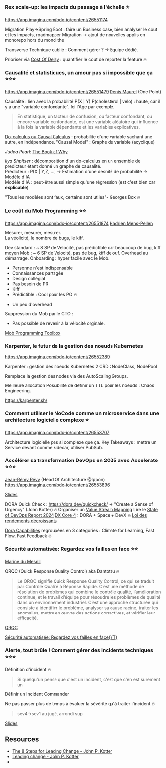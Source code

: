 
### Rex scale-up: les impacts du passage à l'échelle ⭐
https://app.imagina.com/bdx-io/content/26551174

Migration Play->Spring Boot : faire un Business case, bien analyser le cout et les impacts, roadmapper
Migration -> ajout de nouvelles applis en monorepo hors du monolithe


Transverse Technique oublié : Comment gérer ? -> Equipe dédié.

Prioriser via [Cost Of Delay](https://www.productplan.com/glossary/cost-of-delay/) : quantifier le cout de reporter la feature 🔥


### Causalité et statistiques, un amour pas si impossible que ça ⭐⭐⭐
https://app.imagina.com/bdx-io/content/26551479
[Denis Maurel](https://github.com/Kahss) (One Point)

Causalité : lien avec la probabilité P(X | Y)
P(cholesterol | velo) : haute, car il y a une "variable confondante". Ici l'Age par exemple.

> En statistique, un facteur de confusion, ou facteur confondant, ou encore variable confondante, est une variable aléatoire qui influence à la fois la variable dépendante et les variables explicatives.

[Do-calculus ou Causal Calculus](https://en.wikipedia.org/wiki/Causality#Causal_calculus) : probabilite d'une variable sachant une autre, en indépendance.
"Causal Model" : Graphe de variable (acyclique)

*Judea Pearl*: [The Book of Why](https://en.wikipedia.org/wiki/The_Book_of_Why)

*Ilya Shpitser* : décomposition d'un do-calculus en un ensemble de predicteur étant donné un graphe de causalité.  
Prédicteur : P(X | Y,Z, ...) -> Estimation d'une desnité de probabilité -> Modèle d'IA  
Modèle d'IA : peut-être aussi simple qu'une régression (est c'est bien car **explicable**)

"Tous les modèles sont faux, certains sont utiles"- Georges Box 🔥

### Le coût du Mob Programming ⭐⭐
https://app.imagina.com/bdx-io/content/26551874
[Hadrien Mens-Pellen](https://github.com/hadrienmp)

Mesurer, mesurer, mesurer.  
La véolicité, le nombre de bugs, le kiff.

Dev standard : ~  8 SP de Velocité, pas prédictible car beaucoup de bug, kiff moyen
Mob : ~  6 SP de Velocité, pas de bug, kiff de ouf. Overhead au démarrage.
Onboarding : hyper facile avec le Mob.

+ Personne n'est indispensable
+ Connaissances partagée
+ Design collégial
+ Pas besoin de PR
+ Kiff
+ Prédictible : Cool pour les PO 🔥
- Un peu d'overhead

Suppression du Mob par le CTO :
- Pas possible de revenir à la vélocité orginale.

[Mob Programming Toolbox](https://youtu.be/wK4PL3RsskA?si=2uO10jaAIg4OtWGt)


### Karpenter, le futur de la gestion des noeuds Kubernetes
https://app.imagina.com/bdx-io/content/26552389

Karpenter : gestion des noeuds Kubernetes
2 CRD : NodeClass, NodePool

Remplace la gestion des nodes via des AutoScaling Groups.

Meilleure allocation
Possibilité de définir un TTL pour les noeuds : Chaos Engineering.

https://karpenter.sh/

### Comment utiliser le NoCode comme un microservice dans une architecture logicielle complexe ⭐
https://app.imagina.com/bdx-io/content/26553707

Architecture logicielle pas si complexe que ça.
Key Takeaways : mettre un Service devant comme sidecar, utiliser PubSub.

### Accélérer sa transformation DevOps en 2025 avec Accelerate ⭐⭐⭐
[Jean-Rémy Révy](https://github.com/jrrevy) (Head Of Architecture @Ippon)
https://app.imagina.com/bdx-io/content/26553896

[Slides](https://fr.slideshare.net/slideshow/bdx-io-2024-accelerer-avec-accelerate-en-2025/273100665)

DORA Quick Check : https://dora.dev/quickcheck/ -> "Create a Sense of Urgency" (John Kotter) 🔥
Organiser un [Value Stream Mapping](https://en.wikipedia.org/wiki/Value-stream_mapping)
Lire le [State of DevOps Report 2024](https://cloud.google.com/resources/devops/state-of-devops?hl=en)
[DX Core 4](https://getdx.com/research/measuring-developer-productivity-with-the-dx-core-4/) : DORA + Space + DevX 🔥
[Loi des rendements décroissants](https://fr.m.wikipedia.org/wiki/Loi_des_rendements_d%C3%A9croissants)

[Dora Capabilities](https://dora.dev/capabilities/) regroupées en 3 catégories : Climate for Learning, Fast Flow, Fast Feedback 🔥

### Sécurité automatisée: Regardez vos failles en face ⭐⭐
[Marine du Mesnil](https://github.com/marine-mb)

QRQC (Quick Response Quality Control) aka Dantotsu 🔥

> Le QRQC signifie Quick Response Quality Control, ce qui se traduit par Contrôle Qualité à Réponse Rapide. C’est une méthode de résolution de problèmes qui combine le contrôle qualité, l’amélioration continue, et le travail d’équipe pour résoudre les problèmes de qualité dans un environnement industriel. C’est une approche structurée qui consiste à identifier le problème, analyser sa cause racine, traiter les anomalies, mettre en œuvre des actions correctives, et vérifier leur efficacité.

[QRQC](https://shizen.io/le-qrqc-qu-est-ce-que-c-est-4-etapes/#:~:text=Le%20QRQC%20signifie%20Quick%20Response,qualit%C3%A9%20dans%20un%20environnement%20industriel.)

[Sécurité automatisée: Regardez vos failles en face(YT) ](https://www.youtube.com/watch?v=k7DxL5w8fm8)

### Alerte, tout brûle ! Comment gérer des incidents techniques ⭐⭐⭐

Définition d'incident 🔥
> Si quelqu'un pense que c'est un incident, c'est que c'en est surement un

Définir un Incident Commander

Ne pas passer plus de temps à évaluer la sévérité qu'à traiter l'incident 🔥
> sev4->sev1 au jugé, arrondi sup

[Slides](https://fr.slideshare.net/slideshow/alerte-tout-brule-comment-gerer-des-incidents-techniques-breizhcamp-2024-2024-06-28/269945182)

## Resources

- [The 8 Steps for Leading Change - John P. Kotter](https://www.kotterinc.com/methodology/8-steps/)
- [Leading change - John P. Kotter](https://www.amazon.fr/dp/1422186431)
-